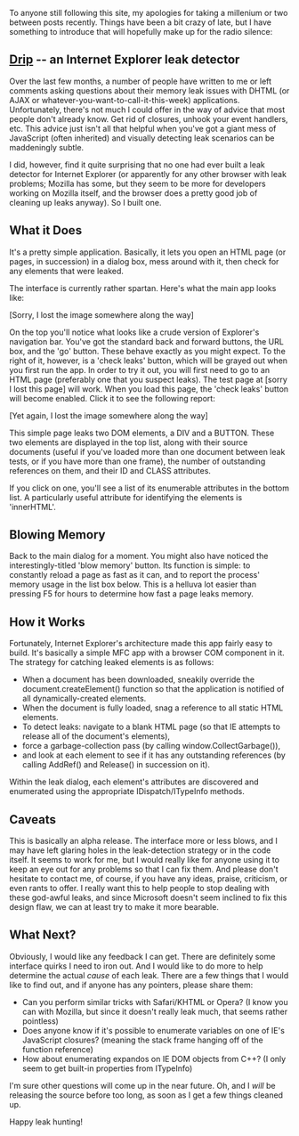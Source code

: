 To anyone still following this site, my apologies for taking a millenium or two
between posts recently. Things have been a bit crazy of late, but I have
something to introduce that will hopefully make up for the radio silence:

## [Drip][drip] -- an Internet Explorer leak detector
Over the last few months, a number of people have written to me or left
comments asking questions about their memory leak issues with DHTML (or AJAX or
whatever-you-want-to-call-it-this-week) applications.  Unfortunately, there's
not much I could offer in the way of advice that most people don't already
know. Get rid of closures, unhook your event handlers, etc. This advice just
isn't all that helpful when you've got a giant mess of JavaScript (often
inherited) and visually detecting leak scenarios can be maddeningly subtle.

I did, however, find it quite surprising that no one had ever built a leak
detector for Internet Explorer (or apparently for any other browser with leak
problems; Mozilla has some, but they seem to be more for developers working on
Mozilla itself, and the browser does a pretty good job of cleaning up leaks
anyway). So I built one.

## What it Does
It's a pretty simple application. Basically, it lets you open an HTML page (or
pages, in succession) in a dialog box, mess around with it, then check for any
elements that were leaked.

The interface is currently rather spartan.  Here's what the main app looks
like:

[Sorry, I lost the image somewhere along the way]

On the top you'll notice what looks like a crude version of Explorer's
navigation bar. You've got the standard back and forward buttons, the URL box,
and the 'go' button. These behave exactly as you might expect.  To the right of
it, however, is a 'check leaks' button, which will be grayed out when you first
run the app. In order to try it out, you will first need to go to an HTML page
(preferably one that you suspect leaks). The test page at [sorry I lost this
page] will work.  When you load this page, the 'check leaks' button will become
enabled.  Click it to see the following report:

[Yet again, I lost the image somewhere along the way]

This simple page leaks two DOM elements, a DIV and a BUTTON. These two elements
are displayed in the top list, along with their source documents (useful if
you've loaded more than one document between leak tests, or if you have more
than one frame), the number of outstanding references on them, and their ID and
CLASS attributes.

If you click on one, you'll see a list of its enumerable attributes in the
bottom list. A particularly useful attribute for identifying the elements is
'innerHTML'.

## Blowing Memory
Back to the main dialog for a moment. You might also have noticed the
interestingly-titled 'blow memory' button. Its function is simple: to
constantly reload a page as fast as it can, and to report the process' memory
usage in the list box below. This is a helluva lot easier than pressing F5 for
hours to determine how fast a page leaks memory.

## How it Works
Fortunately, Internet Explorer's architecture made this app fairly easy to
build.  It's basically a simple MFC app with a browser COM component in it. The
strategy for catching leaked elements is as follows:

- When a document has been downloaded, sneakily override the document.createElement() function so that the application is notified of all dynamically-created elements.
- When the document is fully loaded, snag a reference to all static HTML elements.
- To detect leaks:  navigate to a blank HTML page (so that IE attempts to release all of the document's elements),
- force a garbage-collection pass (by calling window.CollectGarbage()),
- and look at each element to see if it has any outstanding references (by calling AddRef() and Release() in succession on it).

Within the leak dialog, each element's attributes are discovered and enumerated using the appropriate IDispatch/ITypeInfo methods.

## Caveats
This is basically an alpha release. The interface more or less blows, and I may
have left glaring holes in the leak-detection strategy or in the code itself.
It seems to work for me, but I would really like for anyone using it to keep an
eye out for any problems so that I can fix them. And please don't hesitate to
contact me, of course, if you have any ideas, praise, criticism, or even rants
to offer. I really want this to help people to stop dealing with these
god-awful leaks, and since Microsoft doesn't seem inclined to fix this design
flaw, we can at least try to make it more bearable.

## What Next?
Obviously, I would like any feedback I can get. There are definitely some
interface quirks I need to iron out. And I would like to do more to help
determine the actual *cause* of each leak.  There are a few things that I would
like to find out, and if anyone has any pointers, please share them:

- Can you perform similar tricks with Safari/KHTML or Opera? (I know you can with Mozilla, but since it doesn't really leak much, that seems rather pointless)
- Does anyone know if it's possible to enumerate variables on one of IE's JavaScript closures? (meaning the stack frame hanging off of the function reference)
- How about enumerating expandos on IE DOM objects from C++? (I only seem to get built-in properties from ITypeInfo)

I'm sure other questions will come up in the near future.  Oh, and I *will* be
releasing the source before too long, as soon as I get a few things cleaned up.

Happy leak hunting!

[drip]: http://code.google.com/p/iedrip/

